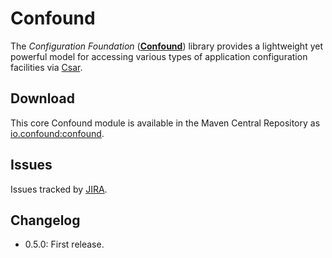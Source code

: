 # Confound

The _Configuration Foundation_ ([**Confound**](https://confound.io/)) library provides a lightweight yet powerful model for accessing various types of application configuration facilities via [Csar](https://csar.io).

## Download

This core Confound module is available in the Maven Central Repository as [io.confound:confound](https://search.maven.org/#search%7Cga%7C1%7Cg%3A%22oi.confound%22%20AND%20a%3A%22confound%22).

## Issues

Issues tracked by [JIRA](https://globalmentor.atlassian.net/projects/CONFOUND).

## Changelog

- 0.5.0: First release.
